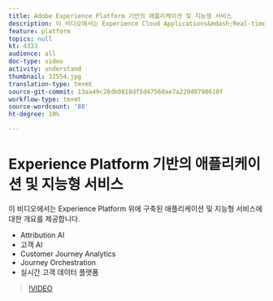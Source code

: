 ```yaml
---
title: Adobe Experience Platform 기반의 애플리케이션 및 지능형 서비스
description: 이 비디오에서는 Experience Cloud Applications&mdash;Real-time Customer Data Platform, Journey Orchestration, Customer Journey Analytics,, Attribution AI, 및, 고객 AI를 보완하는 Adobe Experience Platform 기반으로 구축된 애플리케이션 서비스 및 지능형 서비스에 대한 개요를 제공합니다.
feature: platform
topics: null
kt: 4333
audience: all
doc-type: video
activity: understand
thumbnail: 32554.jpg
translation-type: tm+mt
source-git-commit: 13aa49c28db0818df5d47560ae7a220d0790610f
workflow-type: tm+mt
source-wordcount: '88'
ht-degree: 10%

---
```



# Experience Platform 기반의 애플리케이션 및 지능형 서비스

이 비디오에서는 Experience Platform 위에 구축된 애플리케이션 및 지능형 서비스에 대한 개요를 제공합니다.

* Attribution AI
* 고객 AI
* Customer Journey Analytics
* Journey Orchestration
* 실시간 고객 데이터 플랫폼

>[!VIDEO](https://video.tv.adobe.com/v/32554?quality=12&learn=on)